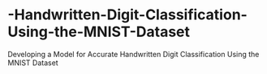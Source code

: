 # -Handwritten-Digit-Classification-Using-the-MNIST-Dataset
Developing a Model for Accurate Handwritten Digit Classification Using the MNIST Dataset
